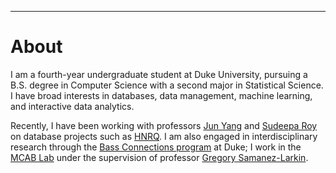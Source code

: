 ---
# About

I am a fourth-year undergraduate student at Duke University, pursuing a B.S. degree in Computer Science with a second major in Statistical Science. I have broad interests in databases, data management, machine learning, and interactive data analytics.

Recently, I have been working with professors [Jun Yang](https://users.cs.duke.edu/~junyang/) and [Sudeepa Roy](https://users.cs.duke.edu/~sudeepa/) on database projects such as [HNRQ](https://dukedb-hnrq.github.io/). I am also engaged in interdisciplinary research through the [Bass Connections program](https://bassconnections.duke.edu/project-teams/using-neuroscience-optimize-digital-health-interventions-across-adulthood-2019-2020) at Duke; I work in the [MCAB Lab](https://www.mcablab.science/) under the supervision of professor [Gregory Samanez-Larkin](https://www.mcablab.science/gregoryrsl).
